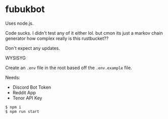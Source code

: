 # fubukbot

Uses node.js.

Code sucks. I didn't test any of it either lol. but cmon its just a markov chain generator how complex really is this rustbucket??

Don't expect any updates.

WYSISYG

Create an `.env` file in the root based off the `.env.example` file.

Needs:
- Discord Bot Token
- Reddit App
- Tenor API Key

```
$ npm i
$ npm run start
```
